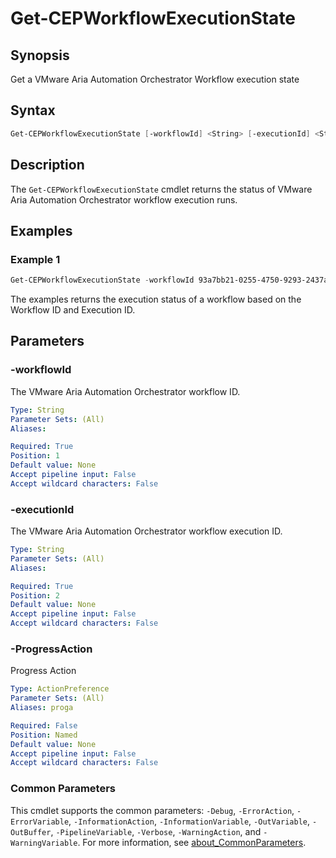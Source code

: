 # Get-CEPWorkflowExecutionState

## Synopsis

Get a VMware Aria Automation Orchestrator Workflow execution state

## Syntax

```powershell
Get-CEPWorkflowExecutionState [-workflowId] <String> [-executionId] <String> [-ProgressAction <ActionPreference>] [<CommonParameters>]
```

## Description

The `Get-CEPWorkflowExecutionState` cmdlet returns the status of VMware Aria Automation Orchestrator workflow execution runs.

## Examples

### Example 1

```powershell
Get-CEPWorkflowExecutionState -workflowId 93a7bb21-0255-4750-9293-2437abe9d2e5 -executionId 0f37aa69-b95c-4c80-8b63-b8e5085aa3fd
```

The examples returns the execution status of a workflow based on the Workflow ID and Execution ID.

## Parameters

### -workflowId

The VMware Aria Automation Orchestrator workflow ID.

```yaml
Type: String
Parameter Sets: (All)
Aliases:

Required: True
Position: 1
Default value: None
Accept pipeline input: False
Accept wildcard characters: False
```

### -executionId

The VMware Aria Automation Orchestrator workflow execution ID.

```yaml
Type: String
Parameter Sets: (All)
Aliases:

Required: True
Position: 2
Default value: None
Accept pipeline input: False
Accept wildcard characters: False
```

### -ProgressAction

Progress Action

```yaml
Type: ActionPreference
Parameter Sets: (All)
Aliases: proga

Required: False
Position: Named
Default value: None
Accept pipeline input: False
Accept wildcard characters: False
```

### Common Parameters

This cmdlet supports the common parameters: `-Debug`, `-ErrorAction`, `-ErrorVariable`, `-InformationAction`, `-InformationVariable`, `-OutVariable`, `-OutBuffer`, `-PipelineVariable`, `-Verbose`, `-WarningAction`, and `-WarningVariable`. For more information, see [about_CommonParameters](http://go.microsoft.com/fwlink/?LinkID=113216).
